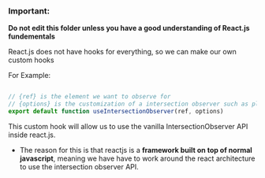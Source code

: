 ### Important:

**Do not edit this folder unless you have a good understanding of React.js fundementals**

React.js does not have hooks for everything, so we can make our own custom hooks

For Example:
```js

// {ref} is the element we want to observe for
// {options} is the customization of a intersection observer such as playing animation after user scrolls halfway through ref element
export default function useIntersectionObserver(ref, options)

```
This custom hook will allow us to use the vanilla IntersectionObserver API inside react.js. 
- The reason for this is that reactjs is a **framework built on top of normal javascript**, meaning we have have to work around the react architecture to use the intersection observer API.

